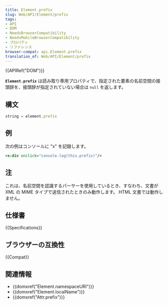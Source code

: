 ```yaml
---
title: Element.prefix
slug: Web/API/Element/prefix
tags:
- API
- DOM
- NeedsBrowserCompatibility
- NeedsMobileBrowserCompatibility
- プロパティ
- リファレンス
browser-compat: api.Element.prefix
translation_of: Web/API/Element/prefix
---
```

{{APIRef("DOM")}}

**`Element.prefix`** は読み取り専用プロパティで、指定された要素の名前空間の接頭辞を、接頭辞が指定されていない場合は `null` を返します。

## 構文

```js
string = element.prefix
```

## 例

次の例はコンソールに "x" を記録します。

```xml
<x:div onclick="console.log(this.prefix)"/>
```

## 注

これは、名前空間を認識するパーサーを使用しているとき、すなわち、文書が XML の MIME タイプで送信されたときのみ動作します。 HTML 文書では動作しません。

## 仕様書

{{Specifications}}

## ブラウザーの互換性

{{Compat}}

## 関連情報

- {{domxref("Element.namespaceURI")}}
- {{domxref("Element.localName")}}
- {{domxref("Attr.prefix")}}
